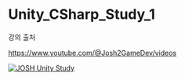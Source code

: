 # Unity_CSharp_Study_1

강의 출처

https://www.youtube.com/@Josh2GameDev/videos

[![JOSH Unity Study](https://github.com/Gyokujin/Unity_CSharp_Study_1/assets/74170514/5513e57d-fd83-496c-8be4-1c47a969db21)](https://youtu.be/GA9PoVl9w4A?si=qyZrCf3fvfWDK5dK "JOSH Unity Study")

